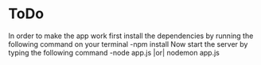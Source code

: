 # ToDo
In order to make the app work first install the dependencies by running the following command on your terminal
-npm install
Now start the server by typing the following command
-node app.js |or| nodemon app.js
